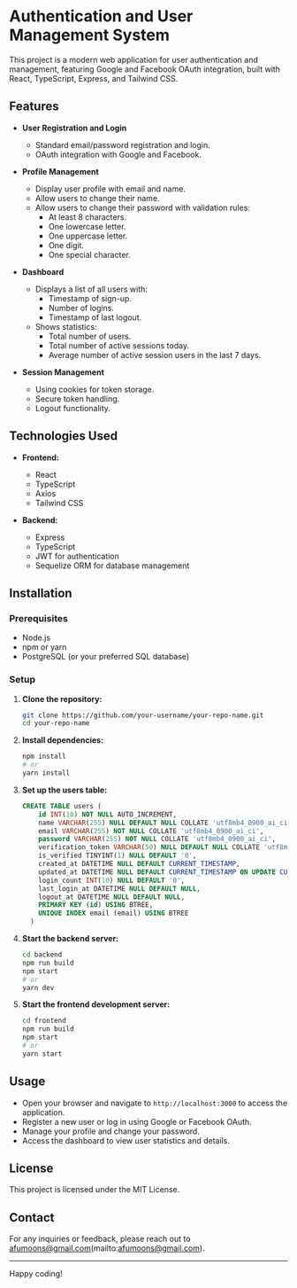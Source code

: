 # Authentication and User Management System

This project is a modern web application for user authentication and management, featuring Google and Facebook OAuth integration, built with React, TypeScript, Express, and Tailwind CSS.

## Features

- **User Registration and Login**
  - Standard email/password registration and login.
  - OAuth integration with Google and Facebook.

- **Profile Management**
  - Display user profile with email and name.
  - Allow users to change their name.
  - Allow users to change their password with validation rules:
    - At least 8 characters.
    - One lowercase letter.
    - One uppercase letter.
    - One digit.
    - One special character.

- **Dashboard**
  - Displays a list of all users with:
    - Timestamp of sign-up.
    - Number of logins.
    - Timestamp of last logout.
  - Shows statistics:
    - Total number of users.
    - Total number of active sessions today.
    - Average number of active session users in the last 7 days.

- **Session Management**
  - Using cookies for token storage.
  - Secure token handling.
  - Logout functionality.

## Technologies Used

- **Frontend:**
  - React
  - TypeScript
  - Axios
  - Tailwind CSS

- **Backend:**
  - Express
  - TypeScript
  - JWT for authentication
  - Sequelize ORM for database management

## Installation

### Prerequisites

- Node.js
- npm or yarn
- PostgreSQL (or your preferred SQL database)

### Setup

1. **Clone the repository:**
    ```bash
    git clone https://github.com/your-username/your-repo-name.git
    cd your-repo-name
    ```

2. **Install dependencies:**
    ```bash
    npm install
    # or
    yarn install
    ```

3. **Set up the users table:**
    ```sql
    CREATE TABLE users (
        id INT(10) NOT NULL AUTO_INCREMENT,
        name VARCHAR(255) NULL DEFAULT NULL COLLATE 'utf8mb4_0900_ai_ci',
        email VARCHAR(255) NOT NULL COLLATE 'utf8mb4_0900_ai_ci',
        password VARCHAR(255) NOT NULL COLLATE 'utf8mb4_0900_ai_ci',
        verification_token VARCHAR(50) NULL DEFAULT NULL COLLATE 'utf8mb4_0900_ai_ci',
        is_verified TINYINT(1) NULL DEFAULT '0',
        created_at DATETIME NULL DEFAULT CURRENT_TIMESTAMP,
        updated_at DATETIME NULL DEFAULT CURRENT_TIMESTAMP ON UPDATE CURRENT_TIMESTAMP,
        login_count INT(10) NULL DEFAULT '0',
        last_login_at DATETIME NULL DEFAULT NULL,
        logout_at DATETIME NULL DEFAULT NULL,
        PRIMARY KEY (id) USING BTREE,
        UNIQUE INDEX email (email) USING BTREE
      )
    ```

5. **Start the backend server:**
    ```bash
    cd backend
    npm run build
    npm start
    # or
    yarn dev
    ```

6. **Start the frontend development server:**
    ```bash
    cd frontend
    npm run build
    npm start
    # or
    yarn start
    ```

## Usage

- Open your browser and navigate to `http://localhost:3000` to access the application.
- Register a new user or log in using Google or Facebook OAuth.
- Manage your profile and change your password.
- Access the dashboard to view user statistics and details.

## License

This project is licensed under the MIT License.

## Contact

For any inquiries or feedback, please reach out to afumoons@gmail.com(mailto:afumoons@gmail.com).

---

Happy coding!
